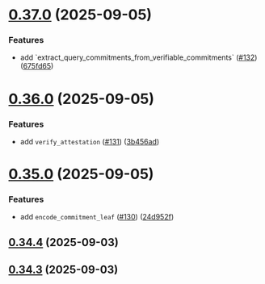 # [0.37.0](https://github.com/spaceandtimefdn/sxt-proof-of-sql-sdk/compare/v0.36.0...v0.37.0) (2025-09-05)


### Features

* add \`extract_query_commitments_from_verifiable_commitments\` ([#132](https://github.com/spaceandtimefdn/sxt-proof-of-sql-sdk/issues/132)) ([675fd65](https://github.com/spaceandtimefdn/sxt-proof-of-sql-sdk/commit/675fd6534e1a63ba8cd6eca41230fd82920498fd))



# [0.36.0](https://github.com/spaceandtimefdn/sxt-proof-of-sql-sdk/compare/v0.35.0...v0.36.0) (2025-09-05)


### Features

* add `verify_attestation` ([#131](https://github.com/spaceandtimefdn/sxt-proof-of-sql-sdk/issues/131)) ([3b456ad](https://github.com/spaceandtimefdn/sxt-proof-of-sql-sdk/commit/3b456ad813bf68c859092bf805b64cbf45c2f080))



# [0.35.0](https://github.com/spaceandtimefdn/sxt-proof-of-sql-sdk/compare/v0.34.4...v0.35.0) (2025-09-05)


### Features

* add `encode_commitment_leaf` ([#130](https://github.com/spaceandtimefdn/sxt-proof-of-sql-sdk/issues/130)) ([24d952f](https://github.com/spaceandtimefdn/sxt-proof-of-sql-sdk/commit/24d952f839472ff0899382303de075f5037b042f))



## [0.34.4](https://github.com/spaceandtimefdn/sxt-proof-of-sql-sdk/compare/v0.34.3...v0.34.4) (2025-09-03)



## [0.34.3](https://github.com/spaceandtimefdn/sxt-proof-of-sql-sdk/compare/v0.34.2...v0.34.3) (2025-09-03)



